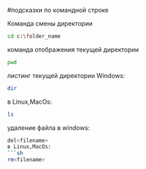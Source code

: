 #подсказки по командной строке

Команда смены директории
```sh
cd c:\folder_name
```
 
 команда отображения текущей директории
 ```sh
 pwd
 ```

 листинг текущей директории Windows:
 ```sh
 dir
 ```
  в Linux,MacOs:
 ```sh
 ls
 ```

 удаление файла в windows:
 ```sh
 del<filename>
 в Linux,MacOs:
 ```sh
 rm<filename>
 ```
 